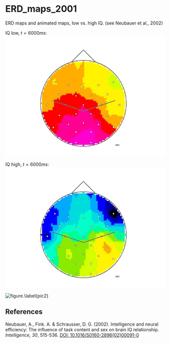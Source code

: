 # ERD_maps_2001
ERD maps and animated maps, low vs. high IQ. (see Neubauer et al., 2002)

IQ low, $t=6000 ms$:
![figure.\label{pic1}](pic1.png)

IQ high, $t=6000 ms$:
![figure.\label{pic2}](pic2.png)

![figure.\label{pic2}](pic2.gif)

## References

Neubauer, A., Fink. A. & Schrausser, D. G. (2002). Intelligence and neural efficiency: The influence of task content and sex on brain IQ relationship. *Intelligence, 30*, 515-536. [DOI: 10.1016/S0160-2896(02)00091-0](https://doi.org/10.1016/S0160-2896(02)00091-0)
